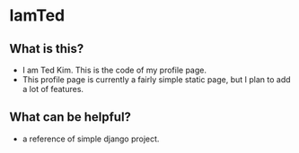 # IamTed

## What is this?
* I am Ted Kim. This is the code of my profile page.
* This profile page is currently a fairly simple static page, but I plan to add a lot of features.

## What can be helpful?
* a reference of simple django project.